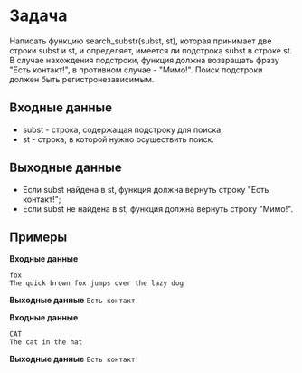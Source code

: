 # Задача
Написать функцию search_substr(subst, st), которая принимает две строки subst и st, и определяет, имеется ли подстрока subst в строке st. В случае нахождения подстроки, функция должна возвращать фразу "Есть контакт!", в противном случае - "Мимо!". Поиск подстроки должен быть регистронезависимым.

## Входные данные
- subst - строка, содержащая подстроку для поиска;
- st - строка, в которой нужно осуществить поиск.

## Выходные данные
- Если subst найдена в st, функция должна вернуть строку "Есть контакт!";
- Если subst не найдена в st, функция должна вернуть строку "Мимо!".

## Примеры
**Входные данные**
```
fox
The quick brown fox jumps over the lazy dog
```

**Выходные данные**
```Есть контакт!```

**Входные данные**
```
CAT
The cat in the hat
```

**Выходные данные**
```Есть контакт!```
